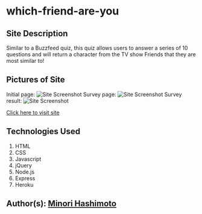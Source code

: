 # which-friend-are-you

## Site Description
Similar to a Buzzfeed quiz, this quiz allows users to answer a series of 10 questions and will return a character from the TV show Friends that they are most similar to! 

## Pictures of Site
Initial page: 
![Site Screenshot](assets/images/site1.png)
Survey page: 
![Site Screenshot](assets/images/site2.png)
Survey result: 
![Site Screenshot](assets/images/site3.png)

[Click here to visit site](https://which-friend-are-you.herokuapp.com/)

## Technologies Used
1. HTML 
2. CSS
4. Javascript
5. jQuery
6. Node.js
7. Express
8. Heroku

## Author(s): [Minori Hashimoto](https://github.com/minori-fh)